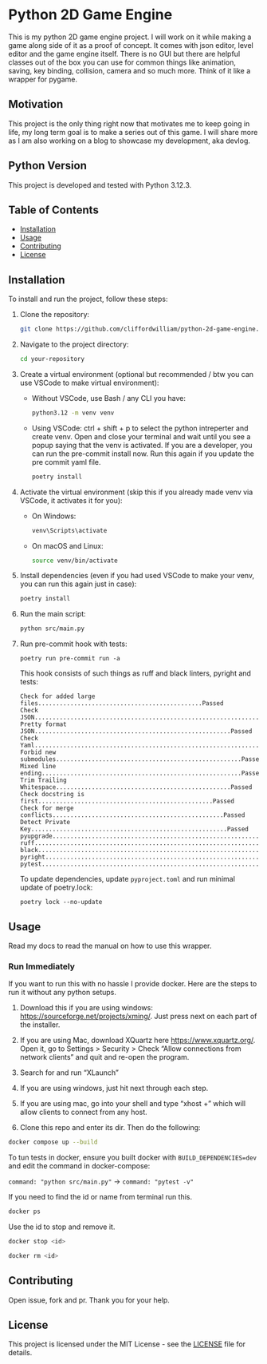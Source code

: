 # Python 2D Game Engine

This is my python 2D game engine project. I will work on it while making a game along side of it as a proof of concept. It comes with json editor, level editor and the game engine itself. There is no GUI but there are helpful classes out of the box you can use for common things like animation, saving, key binding, collision, camera and so much more. Think of it like a wrapper for pygame.

## Motivation

This project is the only thing right now that motivates me to keep going in life, my long term goal is to make a series out of this game. I will share more as I am also working on a blog to showcase my development, aka devlog.

## Python Version

This project is developed and tested with Python 3.12.3.

## Table of Contents

- [Installation](#installation)
- [Usage](#usage)
- [Contributing](#contributing)
- [License](#license)

## Installation

To install and run the project, follow these steps:

1. Clone the repository:

   ```bash
   git clone https://github.com/cliffordwilliam/python-2d-game-engine.git
   ```

2. Navigate to the project directory:

   ```bash
   cd your-repository
   ```

3. Create a virtual environment (optional but recommended / btw you can use VSCode to make virtual environment):

   - Without VSCode, use Bash / any CLI you have:

      ```bash
      python3.12 -m venv venv
      ```

   - Using VSCode:
      ctrl + shift + p to select the python intreperter and create venv. Open and close your terminal and wait until you see a popup saying that the venv is activated. If you are a developer, you can run the pre-commit install now. Run this again if you update the pre commit yaml file.

      ```bash
      poetry install
      ```

4. Activate the virtual environment (skip this if you already made venv via VSCode, it activates it for you):

   - On Windows:

     ```bash
     venv\Scripts\activate
     ```

   - On macOS and Linux:

     ```bash
     source venv/bin/activate
     ```

5. Install dependencies (even if you had used VSCode to make your venv, you can run this again just in case):

   ```bash
   poetry install
   ```

6. Run the main script:

   ```bash
   python src/main.py
   ```
7. Run pre-commit hook with tests:

   ```
   poetry run pre-commit run -a
   ```
   This hook consists of such things as ruff and black linters, pyright and tests:

   ```
   Check for added large files..............................................Passed
   Check JSON...............................................................Passed
   Pretty format JSON.......................................................Passed
   Check Yaml...............................................................Passed
   Forbid new submodules....................................................Passed
   Mixed line ending........................................................Passed
   Trim Trailing Whitespace.................................................Passed
   Check docstring is first.................................................Passed
   Check for merge conflicts................................................Passed
   Detect Private Key.......................................................Passed
   pyupgrade................................................................Passed
   ruff.....................................................................Passed
   black....................................................................Passed
   pyright..................................................................Passed
   pytest...................................................................Passed
   ```
   To update dependencies, update `pyproject.toml` and run minimal update of poetry.lock:

   ```
   poetry lock --no-update
   ```


## Usage

Read my docs to read the manual on how to use this wrapper.

### Run Immediately

If you want to run this with no hassle I provide docker. Here are the steps to run it without any python setups.

1. Download this if you are using windows: https://sourceforge.net/projects/xming/. Just press next on each part of the installer.

2. If you are using Mac, download XQuartz here https://www.xquartz.org/. Open it, go to Settings > Security > Check “Allow connections from network clients” and quit and re-open the program.

3. Search for and run “XLaunch”

4. If you are using windows, just hit next through each step.

5. If you are using mac, go into your shell and type “xhost +” which will allow clients to connect from any host.

6. Clone this repo and enter its dir. Then do the following:

```bash
docker compose up --build
```

To tun tests in docker, ensure you built docker with `BUILD_DEPENDENCIES=dev` and edit the command in docker-compose:

`command: "python src/main.py"` -> `command: "pytest -v"`


If you need to find the id or name from terminal run this.

```bash
docker ps
```

Use the id to stop and remove it.

```bash
docker stop <id>

```

```bash
docker rm <id>
```

## Contributing

Open issue, fork and pr. Thank you for your help.

## License

This project is licensed under the MIT License - see the [LICENSE](LICENSE) file for details.
